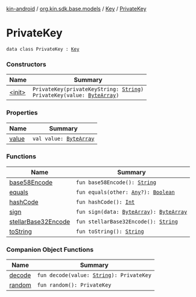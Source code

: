 [kin-android](../../../index.md) / [org.kin.sdk.base.models](../../index.md) / [Key](../index.md) / [PrivateKey](./index.md)

# PrivateKey

`data class PrivateKey : `[`Key`](../index.md)

### Constructors

| Name | Summary |
|---|---|
| [&lt;init&gt;](-init-.md) | `PrivateKey(privateKeyString: `[`String`](https://kotlinlang.org/api/latest/jvm/stdlib/kotlin/-string/index.html)`)`<br>`PrivateKey(value: `[`ByteArray`](https://kotlinlang.org/api/latest/jvm/stdlib/kotlin/-byte-array/index.html)`)` |

### Properties

| Name | Summary |
|---|---|
| [value](value.md) | `val value: `[`ByteArray`](https://kotlinlang.org/api/latest/jvm/stdlib/kotlin/-byte-array/index.html) |

### Functions

| Name | Summary |
|---|---|
| [base58Encode](base58-encode.md) | `fun base58Encode(): `[`String`](https://kotlinlang.org/api/latest/jvm/stdlib/kotlin/-string/index.html) |
| [equals](equals.md) | `fun equals(other: `[`Any`](https://kotlinlang.org/api/latest/jvm/stdlib/kotlin/-any/index.html)`?): `[`Boolean`](https://kotlinlang.org/api/latest/jvm/stdlib/kotlin/-boolean/index.html) |
| [hashCode](hash-code.md) | `fun hashCode(): `[`Int`](https://kotlinlang.org/api/latest/jvm/stdlib/kotlin/-int/index.html) |
| [sign](sign.md) | `fun sign(data: `[`ByteArray`](https://kotlinlang.org/api/latest/jvm/stdlib/kotlin/-byte-array/index.html)`): `[`ByteArray`](https://kotlinlang.org/api/latest/jvm/stdlib/kotlin/-byte-array/index.html) |
| [stellarBase32Encode](stellar-base32-encode.md) | `fun stellarBase32Encode(): `[`String`](https://kotlinlang.org/api/latest/jvm/stdlib/kotlin/-string/index.html) |
| [toString](to-string.md) | `fun toString(): `[`String`](https://kotlinlang.org/api/latest/jvm/stdlib/kotlin/-string/index.html) |

### Companion Object Functions

| Name | Summary |
|---|---|
| [decode](decode.md) | `fun decode(value: `[`String`](https://kotlinlang.org/api/latest/jvm/stdlib/kotlin/-string/index.html)`): PrivateKey` |
| [random](random.md) | `fun random(): PrivateKey` |
